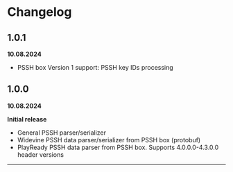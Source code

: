 # Changelog

## 1.0.1
**10.08.2024**

- PSSH box Version 1 support: PSSH key IDs processing

## 1.0.0
**10.08.2024**

**Initial release**

- General PSSH parser/serializer
- Widevine PSSH data parser/serializer from PSSH box (protobuf)
- PlayReady PSSH data parser from PSSH box. Supports 4.0.0.0-4.3.0.0 header versions
_____________________________
